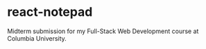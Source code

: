 # react-notepad

Midterm submission for my Full-Stack Web Development course at Columbia University.
